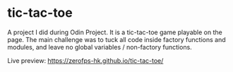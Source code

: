 # tic-tac-toe

A project I did during Odin Project. It is a tic-tac-toe game playable on the page. The main challenge was to tuck all code inside factory functions and modules, and leave no global variables / non-factory functions.

Live preview: https://zerofps-hk.github.io/tic-tac-toe/